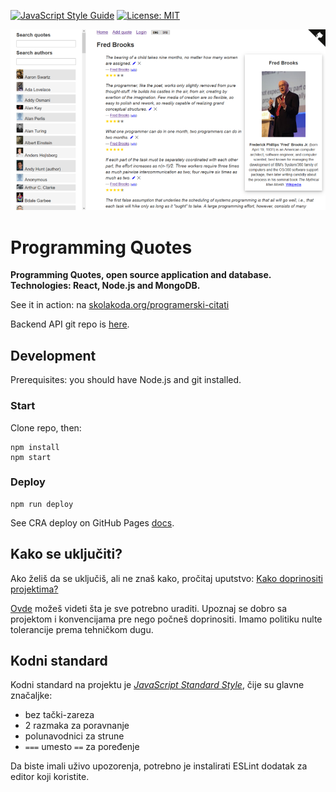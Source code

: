 [![JavaScript Style Guide](https://img.shields.io/badge/code_style-standard-brightgreen.svg)](https://standardjs.com)
[![License: MIT](https://img.shields.io/badge/License-MIT-yellow.svg)](https://github.com/skolakoda/programerski-citati/blob/master/LICENSE)

[![](screen.png)](https://skolakoda.org/programerski-citati/)

# Programming Quotes

**Programming Quotes, open source application and database. Technologies: React, Node.js and MongoDB.**

See it in action: na [skolakoda.org/programerski-citati](https://skolakoda.org/programerski-citati/)

Backend API git repo is [here](https://github.com/skolakoda/baza-podataka).

## Development

Prerequisites: you should have Node.js and git installed.

### Start

Clone repo, then:

```
npm install
npm start

```

### Deploy

```
npm run deploy
```

See CRA deploy on GitHub Pages [docs](https://github.com/facebookincubator/create-react-app/blob/master/packages/react-scripts/template/README.md#github-pages).

## Kako se uključiti?

Ako želiš da se uključiš, ali ne znaš kako, pročitaj uputstvo: [Kako doprinositi projektima?](http://skolakoda.org/kako-doprinositi/)

[Ovde](https://trello.com/b/fBcFTxgo/programerski-citati) možeš videti šta je sve potrebno uraditi. Upoznaj se dobro sa projektom i konvencijama pre nego počneš doprinositi. Imamo politiku nulte tolerancije prema tehničkom dugu.

## Kodni standard

Kodni standard na projektu je [*JavaScript Standard Style*](https://standardjs.com/), čije su glavne značaljke:

- bez tački-zareza
- 2 razmaka za poravnanje
- polunavodnici za strune
- `===` umesto `==` za poređenje

Da biste imali uživo upozorenja, potrebno je instalirati ESLint dodatak za editor koji koristite.
